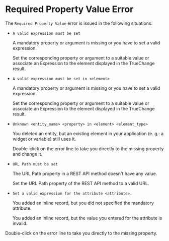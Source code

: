 # Required Property Value Error

The `Required Property Value` error is issued in the following situations:

* `A valid expression must be set`

  A mandatory property or argument is missing or you have to set a valid expression.

  Set the corresponding property or argument to a suitable value or associate an Expression to the element displayed in the TrueChange result.

* `A valid expression must be set in <element>`

  A mandatory property or argument is missing or you have to set a valid expression.

  Set the corresponding property or argument to a suitable value or associate an Expression to the element displayed in the TrueChange result.

* `Unknown <entity_name> <property> in <element> <element_type>`

  You deleted an entity, but an existing element in your application \(e. g.: a widget or variable\) still uses it.

  Double-click on the error line to take you directly to the missing property and change it.

* `URL Path must be set`

  The URL Path property in a REST API method doesn't have any value.

  Set the URL Path property of the REST API method to a valid URL.

* `Set a valid expression for the attribute <attribute>.`

  You added an inline record, but you did not specified the mandatory attribute.

  You added an inline record, but the value you entered for the attribute is invalid.

Double-click on the error line to take you directly to the missing property.

